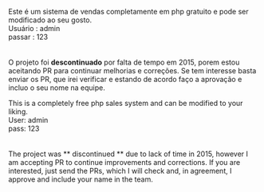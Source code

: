 Este é um sistema de vendas completamente em php gratuito e pode ser modificado ao seu gosto.<br>
Usuário : admin <br>
passar : 123 <br>
<br><br>
O projeto foi **descontinuado** por falta de tempo em 2015, porem estou aceitando PR para continuar melhorias e correções. Se tem interesse basta enviar os PR, que irei verificar e estando de acordo faço a aprovação e incluo o seu nome na equipe.



This is a completely free php sales system and can be modified to your liking. <br>
User: admin <br>
pass: 123 <br>
<br><br>
The project was ** discontinued ** due to lack of time in 2015, however I am accepting PR to continue improvements and corrections. If you are interested, just send the PRs, which I will check and, in agreement, I approve and include your name in the team.
